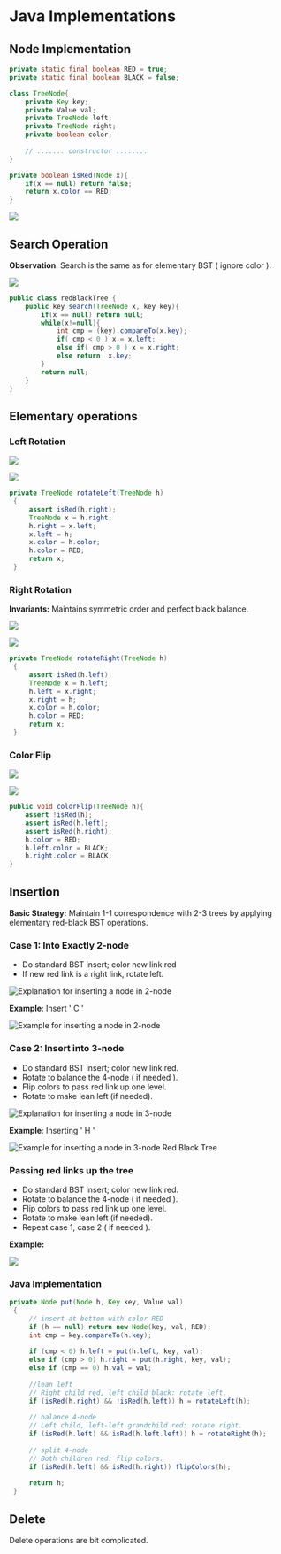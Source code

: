 # Java Implementations

## Node Implementation

```java
private static final boolean RED = true;
private static final boolean BLACK = false;

class TreeNode{
    private Key key;
    private Value val;
    private TreeNode left;
    private TreeNode right;
    private boolean color;
    
    // ....... constructor ........
}

private boolean isRed(Node x){
    if(x == null) return false;
    return x.color == RED;
}
```

![](../../.gitbook/assets/image%20%2874%29.png)

## Search Operation

**Observation**. Search is the same as for elementary BST \( ignore color \).

![](../../.gitbook/assets/image%20%2835%29.png)

```java
public class redBlackTree {
    public key search(TreeNode x, key key){
        if(x == null) return null;
        while(x!=null){
            int cmp = (key).compareTo(x.key);
            if( cmp < 0 ) x = x.left;
            else if( cmp > 0 ) x = x.right;
            else return  x.key;
        }
        return null;
    }
}
```

## Elementary operations

### Left Rotation

![](../../.gitbook/assets/image%20%2879%29.png)

![](../../.gitbook/assets/image%20%2851%29.png)

```java
private TreeNode rotateLeft(TreeNode h)
 {
     assert isRed(h.right);
     TreeNode x = h.right;
     h.right = x.left;
     x.left = h;
     x.color = h.color;
     h.color = RED;
     return x;
 }
```

### Right Rotation

**Invariants:** Maintains symmetric order and perfect black balance.

![](../../.gitbook/assets/image%20%2881%29.png)

![](../../.gitbook/assets/image%20%2854%29.png)

```java
private TreeNode rotateRight(TreeNode h)
 {
     assert isRed(h.left);
     TreeNode x = h.left;
     h.left = x.right;
     x.right = h;
     x.color = h.color;
     h.color = RED;
     return x;
 }
```

### Color Flip

![](../../.gitbook/assets/image%20%2878%29.png)

![](../../.gitbook/assets/image%20%2856%29.png)

```java
public void colorFlip(TreeNode h){
    assert !isRed(h);
    assert isRed(h.left);
    assert isRed(h.right);
    h.color = RED;
    h.left.color = BLACK;
    h.right.color = BLACK;
}
```

## Insertion

**Basic Strategy:** Maintain 1-1 correspondence with 2-3 trees by applying elementary red-black BST operations.

### Case 1: Into Exactly 2-node

* Do standard BST insert; color new link red
* If new red link is a right link, rotate left.

![Explanation for inserting a node in 2-node](../../.gitbook/assets/image%20%2838%29.png)

**Example**: Insert ' C ' 

![Example for inserting a node in 2-node](../../.gitbook/assets/image%20%2846%29.png)

### Case 2: Insert into 3-node

* Do standard BST insert; color new link red.
* Rotate to balance the 4-node \( if needed \).
* Flip colors to pass red link up one level.
* Rotate to make lean left \(if needed\).

![Explanation for inserting a node in 3-node](../../.gitbook/assets/image%20%2864%29.png)

**Example**: Inserting ' H '

![Example for inserting a node in 3-node Red Black Tree](../../.gitbook/assets/image%20%2855%29.png)

### Passing red links up the tree

* Do standard BST insert; color new link red.
* Rotate to balance the 4-node \( if needed \).
* Flip colors to pass red link up one level.
* Rotate to make lean left \(if needed\).
* Repeat case 1, case 2 \( if needed \).

**Example:**

![](../../.gitbook/assets/image%20%2836%29.png)

### Java Implementation

```java
private Node put(Node h, Key key, Value val)
 {
     // insert at bottom with color RED
     if (h == null) return new Node(key, val, RED);
     int cmp = key.compareTo(h.key);
     
     if (cmp < 0) h.left = put(h.left, key, val);
     else if (cmp > 0) h.right = put(h.right, key, val);
     else if (cmp == 0) h.val = val;
     
     //lean left
     // Right child red, left child black: rotate left.
     if (isRed(h.right) && !isRed(h.left)) h = rotateLeft(h);
     
     // balance 4-node
     // Left child, left-left grandchild red: rotate right.
     if (isRed(h.left) && isRed(h.left.left)) h = rotateRight(h);
     
     // split 4-node
     // Both children red: flip colors.
     if (isRed(h.left) && isRed(h.right)) flipColors(h);
    
     return h;
 }

```

## Delete

Delete operations are bit complicated.

